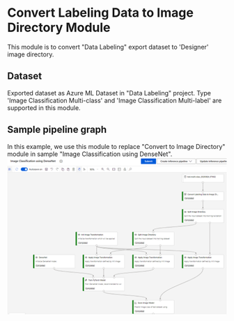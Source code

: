 Convert Labeling Data to Image Directory Module
=========================================
This module is to convert "Data Labeling" export dataset to 'Designer' image directory.

Dataset
-----------------------------
Exported dataset as Azure ML Dataset in "Data Labeling" project. Type 'Image Classification Multi-class' and 'Image Classification Multi-label' are supported in this module.

Sample pipeline graph
-----------------------------
In this example, we use this module to replace "Convert to Image Directory" module in sample "Image Classification using DenseNet".
![Pipeline graph](./pipeline.png)
